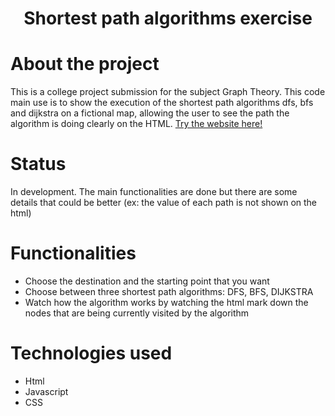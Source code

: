 <h1 align="center"> Shortest path algorithms exercise </h1>

# About the project

  This is a college project submission for the subject Graph Theory. This code main use is to show the execution of the shortest path algorithms dfs, bfs and dijkstra on a fictional map, allowing the user to see the path the algorithm is doing clearly on the HTML.
[Try the website here! ](https://raissaoliv.github.io/Graph-Path-Algorithms/)

# Status

In development. The main functionalities are done but there are some details that could be better (ex: the value of each path is not shown on the html)

# Functionalities 

- Choose the destination and the starting point that you want
- Choose between three shortest path algorithms: DFS, BFS, DIJKSTRA
- Watch how the algorithm works by watching the html mark down the nodes that are being currently visited by the algorithm

# Technologies used

- Html
- Javascript
- CSS
